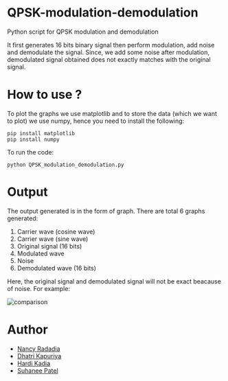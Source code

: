 # QPSK-modulation-demodulation
Python script for QPSK modulation and demodulation

It first generates 16 bits binary signal then perform modulation, add noise and demodulate the signal. Since, we add some noise after modulation, demodulated signal obtained does not exactly matches with the original signal.

# How to use ?
To plot the graphs we use matplotlib and to store the data (which we want to plot) we use numpy, hence you need to install the following:

```
pip install matplotlib
pip install numpy
```
To run the code:
```
python QPSK_modulation_demodulation.py
```

# Output

The output generated is in the form of graph. There are total 6 graphs generated:

1. Carrier wave (cosine wave)
2. Carrier wave (sine wave)
3. Original signal (16 bits)
4. Modulated wave
5. Noise
6. Demodulated wave (16 bits)

Here, the original signal and demodulated signal will not be exact beacause of noise. For example:


![comparison](https://user-images.githubusercontent.com/65729151/82722384-f0390780-9ce3-11ea-91bc-91eee1a21001.PNG)

# Author
+ [Nancy Radadia](https://github.com/nancyradadia)
+ [Dhatri Kapuriya](https://github.com/dhatrikapuriya)
+ [Hardi Kadia](https://github.com/hardi15)
+ [Suhanee Patel](https://github.com/sp2605)






